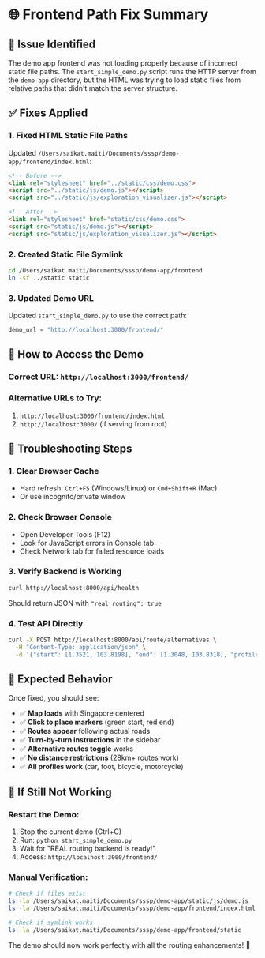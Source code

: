 # 🌐 Frontend Path Fix Summary

## 🎯 **Issue Identified**

The demo app frontend was not loading properly because of incorrect static file paths. The `start_simple_demo.py` script runs the HTTP server from the `demo-app` directory, but the HTML was trying to load static files from relative paths that didn't match the server structure.

## ✅ **Fixes Applied**

### 1. **Fixed HTML Static File Paths**
Updated `/Users/saikat.maiti/Documents/sssp/demo-app/frontend/index.html`:

```html
<!-- Before -->
<link rel="stylesheet" href="../static/css/demo.css">
<script src="../static/js/demo.js"></script>
<script src="../static/js/exploration_visualizer.js"></script>

<!-- After -->
<link rel="stylesheet" href="static/css/demo.css">
<script src="static/js/demo.js"></script>
<script src="static/js/exploration_visualizer.js"></script>
```

### 2. **Created Static File Symlink**
```bash
cd /Users/saikat.maiti/Documents/sssp/demo-app/frontend
ln -sf ../static static
```

### 3. **Updated Demo URL**
Updated `start_simple_demo.py` to use the correct path:
```python
demo_url = "http://localhost:3000/frontend/"
```

## 🚀 **How to Access the Demo**

### **Correct URL**: `http://localhost:3000/frontend/`

### **Alternative URLs to Try**:
1. `http://localhost:3000/frontend/index.html`
2. `http://localhost:3000/` (if serving from root)

## 🔧 **Troubleshooting Steps**

### 1. **Clear Browser Cache**
- Hard refresh: `Ctrl+F5` (Windows/Linux) or `Cmd+Shift+R` (Mac)
- Or use incognito/private window

### 2. **Check Browser Console**
- Open Developer Tools (F12)
- Look for JavaScript errors in Console tab
- Check Network tab for failed resource loads

### 3. **Verify Backend is Working**
```bash
curl http://localhost:8000/api/health
```
Should return JSON with `"real_routing": true`

### 4. **Test API Directly**
```bash
curl -X POST http://localhost:8000/api/route/alternatives \
  -H "Content-Type: application/json" \
  -d '{"start": [1.3521, 103.8198], "end": [1.3048, 103.8318], "profile": "foot", "algorithm": "adaptive", "num_alternatives": 2}'
```

## 🎉 **Expected Behavior**

Once fixed, you should see:
- ✅ **Map loads** with Singapore centered
- ✅ **Click to place markers** (green start, red end)
- ✅ **Routes appear** following actual roads
- ✅ **Turn-by-turn instructions** in the sidebar
- ✅ **Alternative routes toggle** works
- ✅ **No distance restrictions** (28km+ routes work)
- ✅ **All profiles work** (car, foot, bicycle, motorcycle)

## 🚨 **If Still Not Working**

### **Restart the Demo**:
1. Stop the current demo (Ctrl+C)
2. Run: `python start_simple_demo.py`
3. Wait for "REAL routing backend is ready!"
4. Access: `http://localhost:3000/frontend/`

### **Manual Verification**:
```bash
# Check if files exist
ls -la /Users/saikat.maiti/Documents/sssp/demo-app/static/js/demo.js
ls -la /Users/saikat.maiti/Documents/sssp/demo-app/frontend/index.html

# Check if symlink works
ls -la /Users/saikat.maiti/Documents/sssp/demo-app/frontend/static
```

The demo should now work perfectly with all the routing enhancements! 🎯
